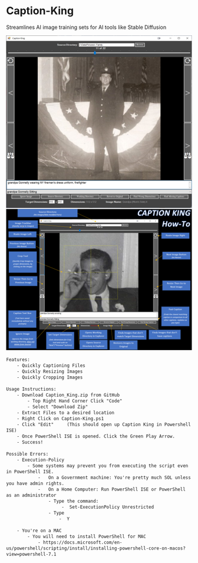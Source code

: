 # Caption-King
Streamlines AI image training sets for AI tools like Stable Diffusion


![alt text](https://github.com/Jukari2003/Caption-King/blob/main/Caption-King1.png?raw=true)
![alt text](https://github.com/Jukari2003/Caption-King/blob/main/Caption-King2.png?raw=true)

    Features:
        - Quickly Captioning Files
        - Quickly Resizing Images
        - Quickly Cropping Images

    Usage Instructions:
        - Download Caption_King.zip from GitHub
            - Top Right Hand Corner Click "Code"
            - Select "Download Zip"
        - Extract Files to a desired location
        - Right Click on Caption-King.ps1
        - Click "Edit"     (This should open up Caption King in Powershell ISE)
        - Once PowerShell ISE is opened. Click the Green Play Arrow.
        - Success!

    Possible Errors:
        - Execution-Policy 
            - Some systems may prevent you from executing the script even in PowerShell ISE.
                -   On a Government machine: You're pretty much SOL unless you have admin rights.
                -   On a Home Computer: Run PowerShell ISE or PowerShell as an administrator
                    - Type the command:
                         -  Set-ExecutionPolicy Unrestricted
                    - Type 
                        -  Y
  
        - You're on a MAC
            - You will need to install PowerShell for MAC
                - https://docs.microsoft.com/en-us/powershell/scripting/install/installing-powershell-core-on-macos?view=powershell-7.1
